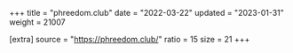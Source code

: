 +++
title = "phreedom.club"
date = "2022-03-22"
updated = "2023-01-31"
weight = 21007

[extra]
source = "https://phreedom.club/"
ratio = 15
size = 21
+++
